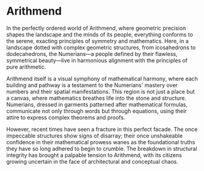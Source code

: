 # Arithmend

In the perfectly ordered world of Arithmend, where geometric precision shapes the landscape and the minds of its people, everything conforms to the serene, exacting principles of symmetry and mathematics. Here, in a landscape dotted with complex geometric structures, from icosahedrons to dodecahedrons, the Numerians—a people defined by their flawless, symmetrical beauty—live in harmonious alignment with the principles of pure arithmetic.

Arithmend itself is a visual symphony of mathematical harmony, where each building and pathway is a testament to the Numerians' mastery over numbers and their spatial manifestations. This region is not just a place but a canvas, where mathematics breathes life into the stone and structure. Numerians, dressed in garments patterned after mathematical formulas, communicate not only through words but through equations, using their attire to express complex theorems and proofs.

However, recent times have seen a fracture in this perfect facade. The once impeccable structures show signs of disarray; their once unshakeable confidence in their mathematical prowess wanes as the foundational truths they have so long adhered to begin to crumble. The breakdown in structural integrity has brought a palpable tension to Arithmend, with its citizens growing uncertain in the face of architectural and conceptual chaos.